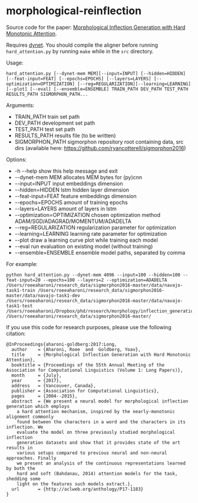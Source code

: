 # morphological-reinflection

Source code for the paper: [Morphological Inflection Generation with Hard Monotonic Attention](http://www.aclweb.org/anthology/P17-1183).


Requires [dynet](https://github.com/clab/dynet). You should compile the aligner before running `hard_attention.py` by 
running `make` while in the `src` directory.

Usage:

    hard_attention.py [--dynet-mem MEM][--input=INPUT] [--hidden=HIDDEN] [--feat-input=FEAT] [--epochs=EPOCHS] [--layers=LAYERS] [--optimization=OPTIMIZATION] [--reg=REGULARIZATION][--learning=LEARNING] [--plot] [--eval] [--ensemble=ENSEMBLE] TRAIN_PATH DEV_PATH TEST_PATH RESULTS_PATH SIGMORPHON_PATH...

Arguments:
* TRAIN_PATH    train set path
* DEV_PATH      development set path
* TEST_PATH     test set path
* RESULTS_PATH  results file (to be written)
* SIGMORPHON_PATH   sigmorphon repository root containing data, src dirs (available here: https://github.com/ryancotterell/sigmorphon2016)

Options:
* -h --help                     show this help message and exit
* --dynet-mem MEM               allocates MEM bytes for (py)cnn
* --input=INPUT                 input embeddings dimension
* --hidden=HIDDEN               lstm hidden layer dimension
* --feat-input=FEAT             feature embeddings dimension
* --epochs=EPOCHS               amount of training epochs
* --layers=LAYERS               amount of layers in lstm
* --optimization=OPTIMIZATION   chosen optimization method ADAM/SGD/ADAGRAD/MOMENTUM/ADADELTA
* --reg=REGULARIZATION          regularization parameter for optimization
* --learning=LEARNING           learning rate parameter for optimization
* --plot                        draw a learning curve plot while training each model
* --eval                        run evaluation on existing model (without training)
* --ensemble=ENSEMBLE           ensemble model paths, separated by comma

For example:

    python hard_attention.py --dynet-mem 4096 --input=100 --hidden=100 --feat-input=20 --epochs=100 --layers=2 --optimization=ADADELTA  /Users/roeeaharoni/research_data/sigmorphon2016-master/data/navajo-task1-train /Users/roeeaharoni/research_data/sigmorphon2016-master/data/navajo-task1-dev /Users/roeeaharoni/research_data/sigmorphon2016-master/data/navajo-task1-test /Users/roeeaharoni/Dropbox/phd/research/morphology/inflection_generation/results/navajo_results.txt /Users/roeeaharoni/research_data/sigmorphon2016-master/
    
If you use this code for research purposes, please use the following citation:

    @InProceedings{aharoni-goldberg:2017:Long,
      author    = {Aharoni, Roee  and  Goldberg, Yoav},
      title     = {Morphological Inflection Generation with Hard Monotonic Attention},
      booktitle = {Proceedings of the 55th Annual Meeting of the Association for Computational Linguistics (Volume 1: Long Papers)},
      month     = {July},
      year      = {2017},
      address   = {Vancouver, Canada},
      publisher = {Association for Computational Linguistics},
      pages     = {2004--2015},
      abstract  = {We present a neural model for morphological inflection generation which employs
        a hard attention mechanism, inspired by the nearly-monotonic alignment commonly
        found between the characters in a word and the characters in its inflection. We
        evaluate the model on three previously studied morphological inflection
        generation datasets and show that it provides state of the art results in
        various setups compared to previous neural and non-neural approaches. Finally
        we present an analysis of the continuous representations learned by both the
        hard and soft (Bahdanau, 2014) attention models for the task, shedding some
        light on the features such models extract.},
      url       = {http://aclweb.org/anthology/P17-1183}
    }
